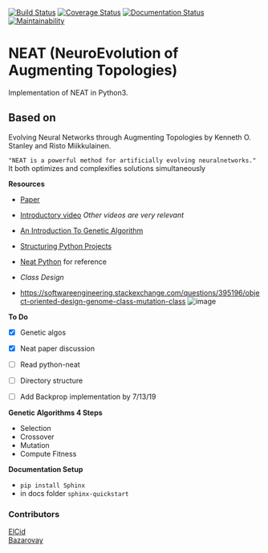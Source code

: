 [![Build Status](https://travis-ci.org/the3eyes/neat.svg?branch=develop)](https://travis-ci.org/the3eyes/neat)
[![Coverage Status](https://coveralls.io/repos/github/the3eyes/neat/badge.svg?branch=develop)](https://coveralls.io/github/the3eyes/neat?branch=develop)
[![Documentation Status](https://readthedocs.org/projects/neatsheat/badge/?version=latest)](https://neatsheat.readthedocs.io/en/latest/?badge=latest)
[![Maintainability](https://api.codeclimate.com/v1/badges/9d7615cfcaa6280ca558/maintainability)](https://codeclimate.com/github/the3eyes/neat/maintainability)

# NEAT (NeuroEvolution of Augmenting Topologies)
Implementation of NEAT in Python3.

## Based on
Evolving Neural Networks through Augmenting Topologies by Kenneth O. Stanley and Risto Miikkulainen.


`"NEAT is a powerful method for artificially evolving neuralnetworks."` It both optimizes and complexifies solutions simultaneously




**Resources**
- [Paper](http://nn.cs.utexas.edu/downloads/papers/stanley.ec02.pdf)
- [Introductory video](https://www.youtube.com/watch?v=VMQOa4-rVxE) _Other videos are very relevant_
- [An Introduction To Genetic Algorithm](https://www.whitman.edu/Documents/Academics/Mathematics/2014/carrjk.pdf)
- [Structuring Python Projects](https://docs.python-guide.org/writing/structure/)
- [Neat Python](https://github.com/CodeReclaimers/neat-python) for reference

- _Class Design_
- https://softwareengineering.stackexchange.com/questions/395196/object-oriented-design-genome-class-mutation-class
![image](https://user-images.githubusercontent.com/7658188/61931139-48ef2500-af99-11e9-88fc-aefadde0fd68.png)

**To Do**

- [x] Genetic algos
- [x] Neat paper discussion
- [ ] Read python-neat
- [ ] Directory structure
- [ ] Add Backprop implementation by 7/13/19


**Genetic Algorithms 4 Steps**

- Selection
- Crossover
- Mutation
- Compute Fitness


**Documentation Setup**
- `pip install Sphinx`
- in docs folder `sphinx-quickstart`

### Contributors
[ElCid](https://github.com/syedmohsinbukhari)<br>
[Bazarovay](https://github.com/bazarovay)
